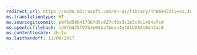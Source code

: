 ```yaml
---
redirect_url: https://msdn.microsoft.com/en-us/library/hh864423(v=vs.103).aspx
ms.translationtype: HT
ms.sourcegitcommit: e9f5d50b41736fd0c027c40a3c1b3c6c1464a7cd
ms.openlocfilehash: 1d8fdd25f97b3e68ba7beaa4efd1b08210d43ac8
ms.contentlocale: zh-tw
ms.lasthandoff: 11/08/2017

---
```

